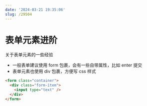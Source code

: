 ```yaml
---
date: '2024-03-21 19:35:06'
slug: /29504
---
```


# 表单元素进阶

关于表单元素的一些经验

- 一般表单建议使用 form 包裹，会有一些自带属性，比如 enter 提交
- 表单元素也使用 div 包裹，方便写 css 样式

```html
<form class="container">
  <div class="form-item">
    <input type="text" />
  </div>
</form>
```
